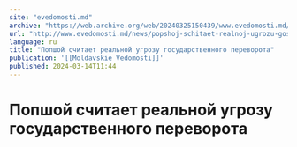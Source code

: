 ```yaml
---
site: "evedomosti.md"
archive: "https://web.archive.org/web/20240325150439/www.evedomosti.md/news/popshoj-schitaet-realnoj-ugrozu-gosudarstvennogo-perevorota"
url: "http://www.evedomosti.md/news/popshoj-schitaet-realnoj-ugrozu-gosudarstvennogo-perevorota"
language: ru
title: "Попшой считает реальной угрозу государственного переворота"
publication: '[[Moldavskie Vedomosti]]'
published: 2024-03-14T11:44
---
```


# Попшой считает реальной угрозу государственного переворота

